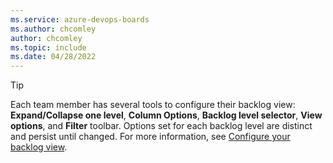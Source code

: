 ```yaml
---
ms.service: azure-devops-boards
ms.author: chcomley
author: chcomley
ms.topic: include
ms.date: 04/28/2022
---
```



> [!TIP]  
> Each team member has several tools to configure their backlog view: **Expand/Collapse one level**, **Column Options**, **Backlog level selector**, **View options**, and **Filter** toolbar. Options set for each backlog level are distinct and persist until changed. For more information, see [Configure your backlog view](../backlogs/configure-your-backlog-view.md). 